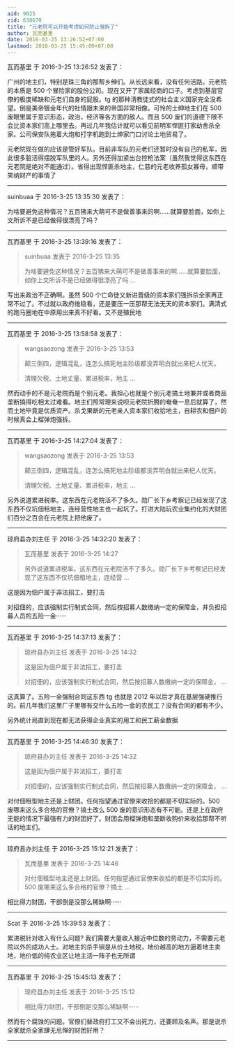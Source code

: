 ```yaml
---
aid: 9025
zid: 638670
title: "元老院可以开始考虑如何防止强拆了"
author: 瓦而基里
date: 2016-03-25 13:26:52+07:00
lastmod: 2016-03-25 15:45:00+07:00
---
```


瓦而基里 于 2016-3-25 13:26:52 发表了：

广州的地主们，特别是珠三角的那帮乡绅们。从长远来看，没有任何活路。元老院的本质是 500 个冒险家的股份公司。现在又开了家属经商的口子。考虑到基层官僚的极度稀缺和元老们自身的屁股。tg 的那种清教徒式的社会主义国家完全没希望。倒是美帝镀金年代的社情跟未来的帝国非常相像。可怜的士绅地主们在 500 废眼里属于意识形态，政治，经济等各方面的敌人。而且 500 废们的道德下限不会比资本家们高上哪里去。再过几年我估计就可以看见前明军悍匪打家劫舍杀全家。公司保安队拖着大炮和打字机跑到士绅家门口讨论土地贸易了。

元老院现在做的应该是管好军队。目前非军队的元老们还暂时没有自己的私军，因此很多脏活得摆脱军队里的人。另外还得加紧出台控枪法案（虽然我觉得这东西在元老院是绝对不能通过）。省得出现悍匪杀地主，仁慈的元老收养孤女寡母，顺带笑纳财产的事情了

---

suinbuaa 于 2016-3-25 13:35:30 发表了：

为啥要避免这种情况？五百狒来大萌可不是做善事来的啊……就算要脸面，如你上文所诉不是已经做得很漂亮了吗？

---

瓦而基里 于 2016-3-25 13:39:16 发表了：

> suinbuaa 发表于 2016-3-25 13:35
>
> 为啥要避免这种情况？五百狒来大萌可不是做善事来的啊……就算要脸面，如你上文所诉不是已经做得很漂亮了吗 ...

写出来政治不正确啊。虽然 500 个亡命徒又新进晋级的资本家们强拆杀全家再正常不过了。不过就以政府维稳看，还是要压一压那帮无法无天的资本家们。满清式的跑马圈地在中原用出来真不好看。又不是殖民地

---

瓦而基里 于 2016-3-25 13:58:58 发表了：

> wangsaozong 发表于 2016-3-25 13:53
>
> 颠三倒四，逻辑混乱，连怎么搞死地主阶级都没弄明白就出来杞人忧天。
>
> 清理欠税、土地丈量、累进税率，地主 ...

然而动手的不是元老院而是个别元老。我担心也就是个别元老搞土地兼并或者商品垄断搞得吃相太过难看。地主们照常理来说呗元老院折腾的奄奄一息后就算了，然而土地毕竟是优质资产。杀戈果断的元老亲人资本家们收拾地主，自耕农和佃户的时候真会上榴弹炮强拆。

---

瓦而基里 于 2016-3-25 14:27:04 发表了：

> wangsaozong 发表于 2016-3-25 13:53
>
> 颠三倒四，逻辑混乱，连怎么搞死地主阶级都没弄明白就出来杞人忧天。
>
> 清理欠税、土地丈量、累进税率，地主 ...

另外说道累进税率。这东西在元老院活不了多久。勋厂长下乡考察记已经发现了这东西不仅坑佃租地主，连经营性地主也一起坑了。打进大陆玩农业集约化的大财团们百分之百会在元老院上把他废了。

---

琼府县办刘主任 于 2016-3-25 14:32:20 发表了：

> 瓦而基里 发表于 2016-3-25 14:27
>
> 另外说道累进税率。这东西在元老院活不了多久。勋厂长下乡考察记已经发现了这东西不仅坑佃租地主，连经营 ...

这是因为佃户属于非法招工，要打击

对招佃的，应该强制实行制式合同，然后按招募人数缴纳一定的保障金，并负担招募人员的五险一金······

---

瓦而基里 于 2016-3-25 14:37:13 发表了：

> 琼府县办刘主任 发表于 2016-3-25 14:32
>
> 这是因为佃户属于非法招工，要打击
>
> 对招佃的，应该强制实行制式合同，然后按招募人数缴纳一定的保障金， ...

这真算了。五险一金强制合同这东西 tg 也就是 2012 年以后才真在基层强硬推行的。前几年我们这里厂子里哪有交什么五险一金的农民工？没有合同的都有不少。

另外统计局直到现在都无法获得企业真实的用工和民工薪金数据

---

瓦而基里 于 2016-3-25 14:46:30 发表了：

> 琼府县办刘主任 发表于 2016-3-25 14:32
>
> 这是因为佃户属于非法招工，要打击
>
> 对招佃的，应该强制实行制式合同，然后按招募人数缴纳一定的保障金， ...

对付佃租型地主还是上财团。任何指望通过官僚来收拾的都是不切实际的。500 废哪来这么多合格的官僚？搞土改么 500 废的意识形态有不可能。还是上在政府无能的情况下最强有力的财团好了。财团会用榴弹炮和垄断收购价来收拾那帮不听话的地主们。

---

琼府县办刘主任 于 2016-3-25 15:12:21 发表了：

> 瓦而基里 发表于 2016-3-25 14:46
>
> 对付佃租型地主还是上财团。任何指望通过官僚来收拾的都是不切实际的。500 废哪来这么多合格的官僚？搞土 ...

相比得力财团，干部倒是没那么稀缺啊······

---

Scat 于 2016-3-25 15:39:53 发表了：

累进税针对收入有什么问题? 我们需要大量收入接近中位数的劳动力，不需要元老院以外的成功人士。对地主的杀手锏是从价土地税，地价越高的地方逼着地主卖地，地价低的纯农业区让地主活一阵子也无所谓

---

瓦而基里 于 2016-3-25 15:45:13 发表了：

> 琼府县办刘主任 发表于 2016-3-25 15:12
>
> 相比得力财团，干部倒是没那么稀缺啊······

然而有个腐蚀的问题。官僚们替政府打工又不会出死力，还要顾及名声。那是说杀全家就杀全家肆无忌惮的财团好用？

---
